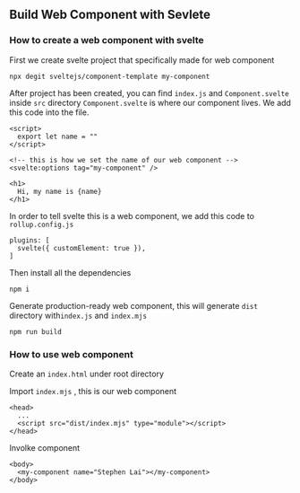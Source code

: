 ## Build Web Component with Sevlete

### How to create a web component with svelte

First we create svelte project that specifically made for web component
```
npx degit sveltejs/component-template my-component
```

After project has been created, you can find `index.js` and `Component.svelte` inside `src` directory `Component.svelte` is where our component lives. We add this code into the file. 
```
<script>
  export let name = ""
</script>

<!-- this is how we set the name of our web component -->
<svelte:options tag="my-component" />

<h1>
  Hi, my name is {name}
</h1>
```

In order to tell svelte this is a web component, we add this code to `rollup.config.js`
```
plugins: [
  svelte({ customElement: true }),
]
```

Then install all the dependencies
```
npm i
```

Generate production-ready web component, this will generate `dist` directory with`index.js` and `index.mjs` 
```
npm run build
```

### How to use web component

Create an `index.html` under root directory

Import `index.mjs` , this is our web component
```
<head>
  ...
  <script src="dist/index.mjs" type="module"></script>
</head>
```

Involke component
```
<body>
  <my-component name="Stephen Lai"></my-component>
</body>
```











